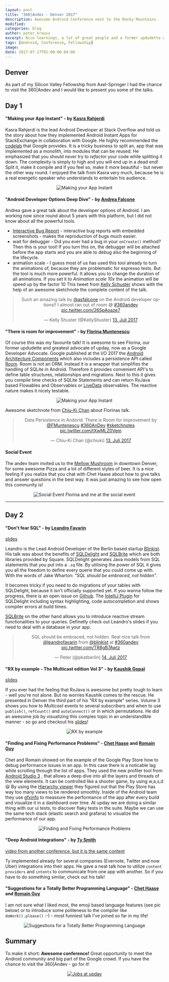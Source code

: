 ```yaml
---
layout: post
title: "360|Andev - Denver 2017"
description: Awesome Android Conference next to the Rocky Mountains.
modified:
categories: blog
author: peter_krauss
excerpt: Nice learnings, a lot of great people and a former updudette who is now speaking for Google = two days of fun!
tags: [Android, Conference, Fellowship]
image:
date: 2017-07-17T01:00:00-04:00
---
```


## Denver
As part of my Silicon Valley Fellowship from Axel-Springer I had the chance to visit the 360|Andev and I would like to present you some of 
the talks. 

## Day 1

#### "Making your App Instant" - by <a href="https://twitter.com/jc4p">Kasra Rahjerdi </a>
Kasra Rahjerdi is the lead Android Developer at Stack Overflow and told us the story about how they implemented Android Instant Apps 
for StackExchange in collaboration with Google. He highly recommended the [codelab](https://codelabs.developers.google.com/codelabs/android-instant-apps/#0)
that Google provides. It is a tricky business to split an, app that was implemented as a monolith, into modules that can be reused.
He emphasized that you should *never* try to *refactor* your code while splitting it down. The complexity is simply to high 
and you will end up in a dead end! Split it, make it compile and if you feel so, make it more beautiful - but never the other way round.
I enjoyed the talk from Kasra very much, because he is a real energetic speaker who understands to entertain his audience. 

<center>
    <picture>
        <img src="/images/blog/andev/instant.png" alt="Making your App Instant" >
    </picture>
</center>

#### "Android Developer Options Deep Dive" - by <a href="https://twitter.com/asfalcone">Andrea Falcone</a>
Andrea gave a great talk about the developer options of Android. I am working now since round about 5 years with this platform,
but I did not know about all the powerful tools.

* [Interactive Bug Report](https://developer.android.com/studio/debug/bug-report.html) - interactive bug reports with 
embedded screenshots - makes the reproduction of bugs much easier.
* wait for debugger - Did you ever had a bug in your ```onCreate()``` method? Then this is your tool! If you turn this on, the 
debugger will be attached before the app starts and you are able to debug also the beginning of the lifecycle. 
* animation scale - I guess most of us has used this tool already to turn the animations of, because they are problematic 
for espresso tests. But the tool is much more powerful. It allows you to change the duration of all animations. 
If you set it to *Animation scale 10x* the animation will be speed up by the factor 10
This tweet from [Kelly Schuster](https://twitter.com/KellyShuster) shows with the help of an awesome sketchnote the complete 
content of the talk. 
 
<center>
<blockquote class="twitter-tweet" data-lang="de"><p lang="en" dir="ltr">Such an amazing talk by <a href="https://twitter.com/asfalcone">@asfalcone</a> on the Android developer options!! I almost ran out of room 😅 <a href="https://twitter.com/hashtag/360andev?src=hash">#360andev</a> <a href="https://t.co/26SpAoaze7">pic.twitter.com/26SpAoaze7</a></p>&mdash; Kelly Shuster (@KellyShuster) <a href="https://twitter.com/KellyShuster/status/885615344320040960">13. Juli 2017</a></blockquote>
<script async src="//platform.twitter.com/widgets.js" charset="utf-8"></script>
</center>

#### "There is room for improvement" - by [Florina Muntenescu](https://twitter.com/FMuntenescu)

Of course this was my favourite talk! It is awesome to see Florina, our former updudette and greatest advocate of upday,
now as a Google Developer Advocate. Google published at the I/O 2017 the [Android Architecture Components](https://developer.android.com/topic/libraries/architecture/index.html)
which also includes a persistence API called [Room](https://developer.android.com/topic/libraries/architecture/room.html). 
Room is not an ORM. Instead it is a wrapper that simplifies the handling of SQLite in Android. Therefore it provides convenient 
API's to define table structures, relationships and migrations. Next to this it gives you compile time checks of SQLite Statements and 
can return RxJava based Flowables and Observables or [LiveData](https://developer.android.com/topic/libraries/architecture/index.html) 
observables. The reactive nature makes it nicely testable. 

<center>
    <picture>
        <img src="/images/blog/andev/room.jpg" alt="Making your App Instant" >
    </picture>
</center>

Awesome sketchnote from [Chiu-Ki Chan](https://twitter.com/chiuki) about Florinas talk.

<center>
<blockquote class="twitter-tweet" data-lang="de"><p lang="en" dir="ltr">Data Persistence in Andorid. There is Room for improvement by <a href="https://twitter.com/FMuntenescu">@FMuntenescu</a> <a href="https://twitter.com/hashtag/360AnDev?src=hash">#360AnDev</a> <a href="https://twitter.com/hashtag/sketchnotes?src=hash">#sketchnotes</a> <a href="https://t.co/tXwMLZ0Vem">pic.twitter.com/tXwMLZ0Vem</a></p>&mdash; Chiu-Ki Chan (@chiuki) <a href="https://twitter.com/chiuki/status/885634916603502592">13. Juli 2017</a></blockquote>
<script async src="//platform.twitter.com/widgets.js" charset="utf-8"></script>
</center>

#### Social Event 
The andev team invited us to the [Mellow Mushroom](http://mellowmushroom.com/store/downtown-denver) in downtown Denver, for some awesome Pizza 
and a lot of different styles of beer. It is a nice feeling if you realize that you chat with Chet Haase about how to give talks and answer questions 
in the best way. It was just amazing to see how open this community is! 

<center>
    <picture>
        <img src="/images/blog/andev/pizza.jpg" alt="Social Event" >
    </picture>
Florina and me at the social event
</center>


<hr>

## Day 2

#### "Don't fear SQL" - by [Leandro Favarin](https://twitter.com/leandrofavarin)
[slides](https://speakerdeck.com/leandrofavarin/dont-fear-sql-360andev-2017)

Leandro is the Lead Android Developer of the Berlin based startup [Blinkist](http://www.blinkist.com). 
His talk was about the benefits of [SQLDelight](https://github.com/square/sqldelight) and [SQLBrite](https://github.com/square/sqlbrite)
which are both libraries provided by Square. SQLDelight generates Java models from SQL statements that you put into a ```.sq``` file. 
By utilising the power of SQL it gives you all the freedom to define every querie that you could come up with. With the words 
of Jake Wharton: *"SQL should be embraced, not hidden"*. 

It becomes tricky if you need to do migrations of your tables with SQLDelight, because it isn't officially supported yet. If you wanna follow the progress, 
there is an open issue on [Github](https://github.com/square/sqldelight/issues/89). The [IntelliJ Plugin](https://plugins.jetbrains.com/plugin/8191-sqldelight) for SQLDelight 
including syntax highlighting, code autocompletion and shows compiler errors at build times.

[SQLBrite](https://github.com/square/sqlbrite) on the other hand allows you to introduce reactive stream functionalities to your queries. 
Definetly check out Leandro's slides if you need to deal with a database in your app.


<center>
<blockquote class="twitter-tweet" data-lang="de"><p lang="en" dir="ltr">SQL should be embraced, not hidden. Real nice talk from <a href="https://twitter.com/leandrofavarin">@leandrofavarin</a> from <a href="https://twitter.com/blinkist">@blinkist</a> at <a href="https://twitter.com/hashtag/360andev?src=hash">#360andev</a> <a href="https://t.co/TR8gB7Awtz">pic.twitter.com/TR8gB7Awtz</a></p>&mdash; Peter (@pkatberlin) <a href="https://twitter.com/pkatberlin/status/885890358059515908">14. Juli 2017</a></blockquote>
<script async src="//platform.twitter.com/widgets.js" charset="utf-8"></script>
</center>

#### "RX by example - The Multicast edition Vol 3" - by [Kaushik Gopal](https://twitter.com/kaushikgopal)
[slides](https://speakerdeck.com/kaushikgopal/rx-by-example-volume-3-the-multicast-edition)

If you ever had the feeling that RxJava is awesome but pretty tough to learn - well you're not alone. But no worries Kaushik comes to the rescue.
He presented in Denver the third part of his "RX by example" series. Volume 3 shows you how to *Multicast* events to several subscribers and when to use
```publish()```, ```refCount()``` and ```autoConnect()``` or in which permutations. He did an awesome job by visualizing this 
complex topic in an understandlble manner - so go and checkout his [slides](https://speakerdeck.com/kaushikgopal/rx-by-example-volume-3-the-multicast-edition)!

<center>
    <picture>
        <img src="/images/blog/andev/rx.jpg" alt="RX by example" >
    </picture>
</center>

#### "Finding and Fixing Performance Problems" - [Chet Haase](https://twitter.com/chethaase) and [Romain Guy](https://twitter.com/romainguy)

Chet and Romain showed on the example of the Google Play Store how to debug performance issues in an app. In this case there is
a noticable lag while scrolling through the list of apps. They used the new profiler tool from [Android Studio 3](https://developer.android.com/studio/preview/index.html)
, that allows a deep dive into all the layers and threads of the view elements. It can be controlled like a shooter game, by using w,a,s,d 😃 
By using the [Hierarchy viewer](https://developer.android.com/studio/profile/hierarchy-viewer.html) 
they figured out that the Play Store has way too many views to be rendered smoothly. Inside of the Android team they use [gfxinfo](https://developer.android.com/training/testing/performance.html) 
to meassure the performance of the app after every build and visualize it in a dashboard over time. At upday we are doing a similar thing with our ui 
tests, to discover flaky tests in the suite. Maybe we can use the same tech stack (elastic search and grafana) to visualize the performance of our app.

<center>
    <picture>
        <img src="/images/blog/andev/perf.jpg" alt="Finding and Fixing Performance Problems" >
    </picture>
</center>

#### "Deep Android Integrations" - by <a href="https://twitter.com/tsmith">Ty Smith</a>
[video from another conference, but it is the same content](https://www.youtube.com/watch?v=5C5bgY84WXw)

Ty implemented already for several companies (Evernote, Twitter and now Uber) integrations into their apps. He gave a neat 
talk how to utilize ```content providers``` and ```intents``` to communicate from one app with another. So if you have to do something similar, check out his talk!

#### "Suggestions for a Totally Better Programming Language" - [Chet Haase](https://twitter.com/chethaase) and [Romain Guy](https://twitter.com/romainguy)

I am not sure what I liked most, the emoji based language features (see pic below) or to introduce some politeness to the compiler
like ```doWork().please()``` :-) - most funniest talk I've joined so far in my life!

<center>
    <picture>
        <img src="/images/blog/andev/emoji.jpg" alt="Suggestions for a Totally Better Programming Language" >
    </picture>
</center>

## Summary

To make it short: **Awesome conference!** Great opportunity to meet the Android community and big part of the Google crowd.
If you have the chance to visit the 360|Andev - go for it!

<center>
    <picture>
        <a href="http://upday.github.io/jobs/"><img src="/images/jobs/we-are-hiring.png" alt="Jobs at upday" ></a>
    </picture>
</center>
